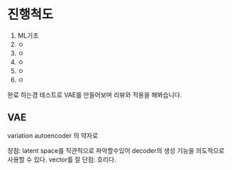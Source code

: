 # 진행척도
1. ML기초
2. ㅇ
3. ㅇ
4. ㅇ
5. ㅇ
6. ㅇ

완료
하는겸 테스트로 VAE를 만들어보며 리뷰와 적용을 해봐습니다.

## VAE
variation autoencoder 의 약자로 

장점: latent space를 직관적으로 파악할수있어 decoder의 생성 기능을 의도적으로 사용할 수 있다. vector를 잘 
단점: 흐리다.


##
